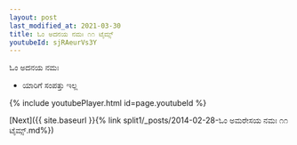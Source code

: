 ```yaml
---
layout: post
last_modified_at: 2021-03-30
title: ಓಂ ಅದನಯ ನಮಃ ೧೧ ಟೈಮ್ಸ್
youtubeId: sjRAeurVs3Y
---
```

 
 
 ಓಂ ಅದನಯ ನಮಃ  
 
 -  ಯಾರಿಗೆ ಸಂಪತ್ತು ಇಲ್ಲ 
 
  
 
  
 
 
 
 
 
 


{% include youtubePlayer.html id=page.youtubeId %}
 
[Next]({{ site.baseurl }}{% link  split1/_posts/2014-02-28-ಓಂ ಅಮರೇಸಯ ನಮಃ ೧೧ ಟೈಮ್ಸ್.md%})
 
